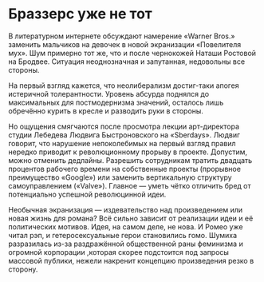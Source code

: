 
# Браззерс уже не тот

В литературном интернете обсуждают намерение «Warner Bros.» заменить мальчиков на девочек в новой экранизации «Повелителя мух». Шум примерно тот же, что и после чернокожей Наташи Ростовой на Бродвее. Ситуация неоднозначная и запутанная, недовольны все стороны.

На первый взгляд кажется, что неолиберализм достиг-таки апогея истеричной толерантности. Уровень абсурда поднялся до максимальных для постмодернизма значений, осталось лишь обречённо курить в кресле и разводить руки в стороны. 

Но ощущения смягчаются после просмотра лекции арт-директора студии Лебедева Людвига Быстроновского на «Sberdays». Людвиг говорит, что нарушение непоколебимых на первый взгляд правил нередко приводит к революционному прорыву в проекте. Допустим, можно отменить дедлайны. Разрешить сотрудникам тратить двадцать процентов рабочего времени на собственные проекты (прорывное преимущество «Google») или заменить вертикальную структуру самоуправлением («Valve»). Главное — уметь чётко отличить бред от потенциально успешной революцинной идеи.

Необычная экранизация — издевательство над произведением или новая жизнь для романа? Всё сильно зависит от реализации идеи и её политических мотивов. Идея, на самом деле, не нова. И Ромео уже читал рэп, и гетеросексуальные герои становились гомо. Шумиха разразилась из-за раздражённой общественной раны феминизма и огромной корпорации ,которая скорее подстоится под запросы массовой публики, нежели накренит концепцию произведения резко в сторону.